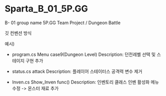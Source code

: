 # Sparta_B_01_5P.GG
B- 01 group name 5P.GG Team Project / Dungeon Battle


깃 컨벤션 방식

예시)
+ program.cs Menu case9(Dungeon Level)  Description: 던전레벨 선택 및 스테이지 구현 추가
- status.cs attack                                 Description: 플레이어 스테이터스 공격력 변수 제거
* Inven.cs Show_Inven func()                   Description: 인벤토리 클래스 인벤 활성화 메뉴 수정 -> 몬스터 재료 추가